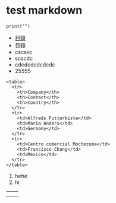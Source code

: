 # test markdown

```text
print("")
```

* [目錄](./)
* 目錄
* cscsxc
* scscdc
* cdcdcdcdcdcdc
* 25555

```markup
<table>
  <tr>
    <th>Company</th>
    <th>Contact</th>
    <th>Country</th>
  </tr>
  <tr>
    <td>Alfreds Futterkiste</td>
    <td>Maria Anders</td>
    <td>Germany</td>
  </tr>
  <tr>
    <td>Centro comercial Moctezuma</td>
    <td>Francisco Chang</td>
    <td>Mexico</td>
  </tr>
</table>
```

1. hehe 
2. hi

|  |  |
| :--- | :--- |
|  |  |
|  |  |

